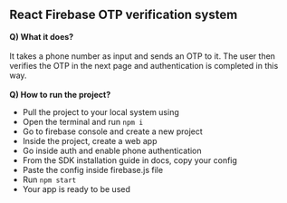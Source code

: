 ## React Firebase OTP verification system

**Q) What it does?**<br /><br />
It takes a phone number as input and sends an OTP to it. The user then verifies the OTP in the next page and authentication is completed in this way. <br />
<br />
**Q) How to run the project?**<br />
 - Pull the project to your local system using
 - Open the terminal and run `npm i`
 - Go to firebase console and create a new project
 - Inside the project, create a web app
 - Go inside auth and enable phone authentication
 - From the SDK installation guide in docs, copy your config
 - Paste the config inside firebase.js file
 - Run `npm start`
 - Your app is ready to be used
